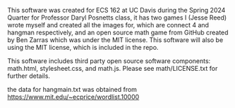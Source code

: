 This software was created for ECS 162 at UC Davis during the Spring 2024 Quarter for Professor Daryl Posnetts class, it has two games I (Jesse Reed) wrote myself and created all the images for, which are connect 4 and hangman respectively, and an open source math game from GitHub created by Ben Zarras which was under the MIT license. This software will also be using the MIT license, which is included in the repo.

This software includes third party open source software components: math.html, stylesheet.css, and math.js. Please see math/LICENSE.txt for further details.

the data for hangmain.txt was obtained from https://www.mit.edu/~ecprice/wordlist.10000

